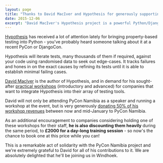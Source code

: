 ```yaml
---
layout: page
title: "Thanks to David MacIver and Hypothesis for generously supporting PyCon Namibia"
date: 2015-12-06
excerpt: "David MacIver's Hypothesis project is a powerful Python/Django tool for automated testing."
---
```

[Hypothesis](http://hypothesis.readthedocs.org/) has received a lot of attention lately for bringing property-based testing into Python - you've probably heard someone talking about it at a recent PyCon or DjangoCon.

Hypothesis will iterate tests, many thousands of them if required, against your code using randomised data to seek out edge-cases. It tracks failures and hones in on the exact causes by refining its tests until it is able to establish minimal failing cases.

[David MacIver](http://www.drmaciver.com) is the author of Hypothesis, and in demand for his sought-after [practical workshops](http://www.drmaciver.com/consulting-and-training/) (introductory and advanced) for companies that want to integrate Hypothesis into their array of testing tools.

David will not only be attending PyCon Namibia as a speaker and running a workshop at the event,
but is very generously [donating 50% of his workshop
revenues](http://www.drmaciver.com/2015/12/lets-help-people-go-to-pycon-namibia/) between now and
mid-January to PyCon Namibia.

As an additional encouragement to companies considering holding one of these workshops for their staff, **he is also discounting them heavily** during the same period, to **£2000 for a day-long training session** - so now's the chance to book one at this price while you can!

This is a remarkable act of solidarity with the PyCon Namibia project and we're extremely grateful
to David for all of his contributions to it. We are absolutely delighted that he'll be joining us
in Windhoek.
